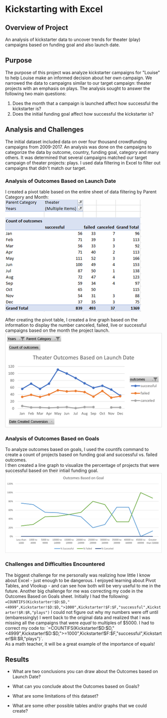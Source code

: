 # Kickstarting with Excel
## Overview of Project  
An analysis of kickstarter data to uncover trends for theater (play) campaigns based on funding goal and also launch date.
## Purpose
The purpose of this project was analyze kickstarter campaigns for "Louise" to help Louise make an informed decision about her own campaign.  We narrowed the data to campaigns similar to our target campaign: theater projects with an emphasis on plays.  The analysis sought to answer the following two main questions:
1. Does the month that a campaign is launched affect how successful the kickstarter is?
2. Does the initial funding goal affect how successful the kickstarter is?
## Analysis and Challenges
The initial dataset included data on over four thousand crowdfunding campaigns from 2009-2017.  An analysis was done on the campaigns to categorize the data by outcome, country, funding goal, category and many others.  It was determined that several campaigns matched our target campaign of theater projects: plays. I used data filtering in Excel to filter out campaigns that didn't match our target.  
### Analysis of Outcomes Based on Launch Date
I created a pivot table based on the entire sheet of data filtering by Parent Category and Month:
![Pivot Table](Resources/Launch_Date_Pivot_Table.PNG)

After creating the pivot table, I created a line graph based on the information to display the number canceled, failed, live or successful campaigns based on the month the project launch.
![Line graph](Resources/Theater_Outcomes_vs_Launch.png)
### Analysis of Outcomes Based on Goals
To analyze outcomes based on goals, I used the countifs command to create a count of projects based on funding goal and successful vs. failed outcomes.  
I then created a line graph to visualize the percentage of projects that were successful based on their intiail funding goal.
![Line Graph](Resources/Outcomes_vs_Goals.png)
### Challenges and Difficulties Encountered
The biggest challenge for me personally was realizing how little I know about Excel - just enough to be dangerous.  I enjoyed learning about Pivot Tables, and Vlookup - and can see how both will be very useful to me in the future.
Another big challenge for me was correcting my code in the Outcomes Based on Goals sheet.  Initially I had the following:
`=COUNTIFS(Kickstarter!$D:$D,"<4999",Kickstarter!$D:$D,">1000",Kickstarter!$F:$F,"successful",Kickstarter!$R:$R,"plays")`
I could not figure out why my numbers were off until (embaressingly) I went back to the original data and realized that I was missing all the campaigns that were *equal* to multiples of $5000.  I had to correct my code to:
`=COUNTIFS(Kickstarter!$D:$D,"<4999",Kickstarter!$D:$D,">=1000",Kickstarter!$F:$F,"successful",Kickstarter!$R:$R,"plays")`.  
As a math teacher, it will be a great example of the importance of equals!

## Results
- What are two conclusions you can draw about the Outcomes based on Launch Date?

- What can you conclude about the Outcomes based on Goals?

- What are some limitations of this dataset?

- What are some other possible tables and/or graphs that we could create?


